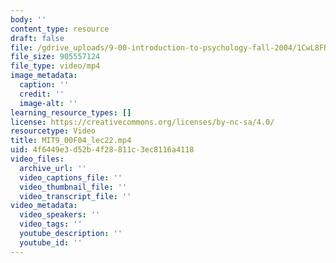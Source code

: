 ```yaml
---
body: ''
content_type: resource
draft: false
file: /gdrive_uploads/9-00-introduction-to-psychology-fall-2004/1CwL8FRJmYbY5mYkBVjJq3nZ49SsjQo5E/mit9_00f04_lec22.mp4
file_size: 905557124
file_type: video/mp4
image_metadata:
  caption: ''
  credit: ''
  image-alt: ''
learning_resource_types: []
license: https://creativecommons.org/licenses/by-nc-sa/4.0/
resourcetype: Video
title: MIT9_00F04_lec22.mp4
uid: 4f6449e3-d52b-4f28-811c-3ec8116a4118
video_files:
  archive_url: ''
  video_captions_file: ''
  video_thumbnail_file: ''
  video_transcript_file: ''
video_metadata:
  video_speakers: ''
  video_tags: ''
  youtube_description: ''
  youtube_id: ''
---
```

